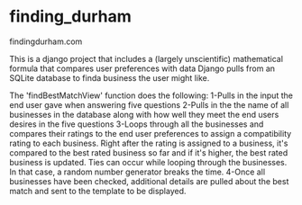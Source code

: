 # finding_durham
findingdurham.com

This is a django project that includes a (largely unscientific) mathematical formula that compares user preferences with data Django pulls from an SQLite database to finda business the user might like. 

The 'findBestMatchView' function does the following:
    1-Pulls in the input the end user gave when answering five questions
    2-Pulls in the the name of all businesses in the database along with how well they meet the end users desires in the five questions
    3-Loops through all the businesses and compares their ratings to the end user preferences to assign a compatibility rating to 
    each business.  Right after the rating is assigned to a business, it's compared to the best rated business so far and if it's higher,
    the best rated business is updated.  Ties can occur while looping through the businesses. In that case, a random number generator
    breaks the time.
    4-Once all businesses have been checked, additional details are pulled about the best match and sent to the template to be displayed.


